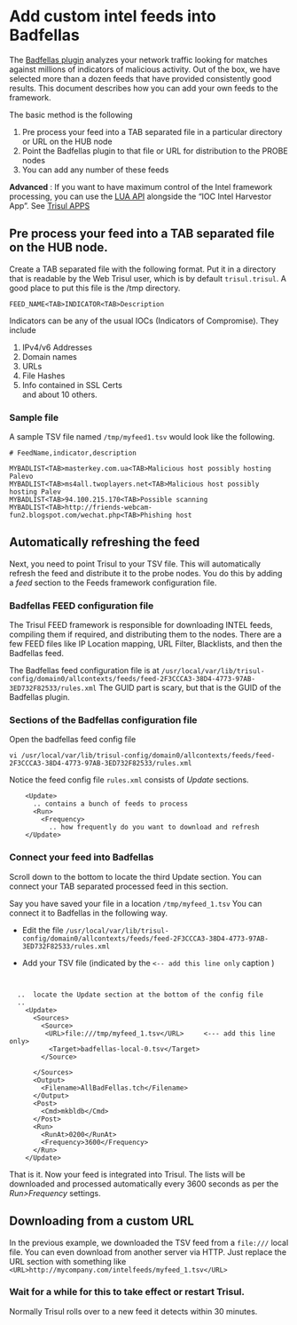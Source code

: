 # Add custom intel feeds into Badfellas

The [Badfellas plugin](/docs/ug/install/badfellas.html) analyzes your
network traffic looking for matches against millions of indicators of
malicious activity. Out of the box, we have selected more than a dozen
feeds that have provided consistently good results. This document
describes how you can add your own feeds to the framework.

The basic method is the following

1.  Pre process your feed into a TAB separated file in a particular
    directory or URL on the HUB node 
2.  Point the Badfellas plugin to that file or URL for distribution to
    the PROBE nodes
3.  You can add any number of these feeds

**Advanced** : If you want to have maximum control of the Intel
framework processing, you can use the [LUA API](/docs/lua) alongside the
“IOC Intel Harvestor App”. See [Trisul
APPS](/docs/ug/webadmin/apps.html)

## Pre process your feed into a TAB separated file on the HUB node.

Create a TAB separated file with the following format. Put it in a
directory that is readable by the Web Trisul user, which is by default
`trisul.trisul`. A good place to put this file is the /tmp directory.

`FEED_NAME<TAB>INDICATOR<TAB>Description`

Indicators can be any of the usual IOCs (Indicators of Compromise). They
include

1.  IPv4/v6 Addresses
2.  Domain names
3.  URLs
4.  File Hashes
5.  Info contained in SSL Certs  
    and about 10 others.

### Sample file

A sample TSV file named `/tmp/myfeed1.tsv` would look like the
following.

``` language-csv
# FeedName,indicator,description

MYBADLIST<TAB>masterkey.com.ua<TAB>Malicious host possibly hosting Palevo 
MYBADLIST<TAB>ms4all.twoplayers.net<TAB>Malicious host possibly hosting Palev
MYBADLIST<TAB>94.100.215.170<TAB>Possible scanning 
MYBADLIST<TAB>http://friends-webcam-fun2.blogspot.com/wechat.php<TAB>Phishing host 
```

## Automatically refreshing the feed

Next, you need to point Trisul to your TSV file. This will automatically
refresh the feed and distribute it to the probe nodes. You do this by
adding a *feed* section to the Feeds framework configuration file.

### Badfellas FEED configuration file

The Trisul FEED framework is responsible for downloading INTEL feeds,
compiling them if required, and distributing them to the nodes. There
are a few FEED files like IP Location mapping, URL Filter, Blacklists,
and then the Badfellas feed.

The Badfellas feed configuration file is at
`/usr/local/var/lib/trisul-config/domain0/allcontexts/feeds/feed-2F3CCCA3-38D4-4773-97AB-3ED732F82533/rules.xml`
The GUID part is scary, but that is the GUID of the Badfellas plugin.

### Sections of the Badfellas configuration file

Open the badfellas feed config file

`vi
/usr/local/var/lib/trisul-config/domain0/allcontexts/feeds/feed-2F3CCCA3-38D4-4773-97AB-3ED732F82533/rules.xml`

Notice the feed config file `rules.xml` consists of *Update* sections.

```
    <Update>
      .. contains a bunch of feeds to process
      <Run>
        <Frequency>
          .. how frequently do you want to download and refresh 
    </Update>

```

### Connect your feed into Badfellas

Scroll down to the bottom to locate the third Update section. You can
connect your TAB separated processed feed in this section.

Say you have saved your file in a location `/tmp/myfeed_1.tsv` You can
connect it to Badfellas in the following way.

  - Edit the file
    `/usr/local/var/lib/trisul-config/domain0/allcontexts/feeds/feed-2F3CCCA3-38D4-4773-97AB-3ED732F82533/rules.xml`
    
  - Add your TSV file (indicated by the `<-- add this line only` caption
    )

<!-- end list -->

``` language-xml


  ..  locate the Update section at the bottom of the config file 
  .. 
    <Update>
      <Sources>
        <Source>
         <URL>file:///tmp/myfeed_1.tsv</URL>     <--- add this line only>
          <Target>badfellas-local-0.tsv</Target>
        </Source>

      </Sources>
      <Output>
        <Filename>AllBadFellas.tch</Filename>
      </Output>
      <Post>
        <Cmd>mkbldb</Cmd>
      </Post>
      <Run>
        <RunAt>0200</RunAt>
        <Frequency>3600</Frequency>
      </Run>
    </Update>
```

That is it. Now your feed is integrated into Trisul. The lists will be
downloaded and processed automatically every 3600 seconds as per the
*Run\>Frequency* settings.

## Downloading from a custom URL

In the previous example, we downloaded the TSV feed from a `file:///`
local file. You can even download from another server via HTTP. Just
replace the URL section with something like
`<URL>http://mycompany.com/intelfeeds/myfeed_1.tsv</URL>`

### Wait for a while for this to take effect or restart Trisul.

Normally Trisul rolls over to a new feed it detects within 30 minutes.
